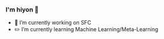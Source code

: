 ### I'm hiyon 👋

<!--
**hiyon/hiyon** is a ✨ _special_ ✨ repository because its `README.md` (this file) appears on your GitHub profile.

Here are some ideas to get you started:
-->
- 🐣 I’m currently working on SFC
- ✏️ I’m currently learning Machine Learning/Meta-Learning

